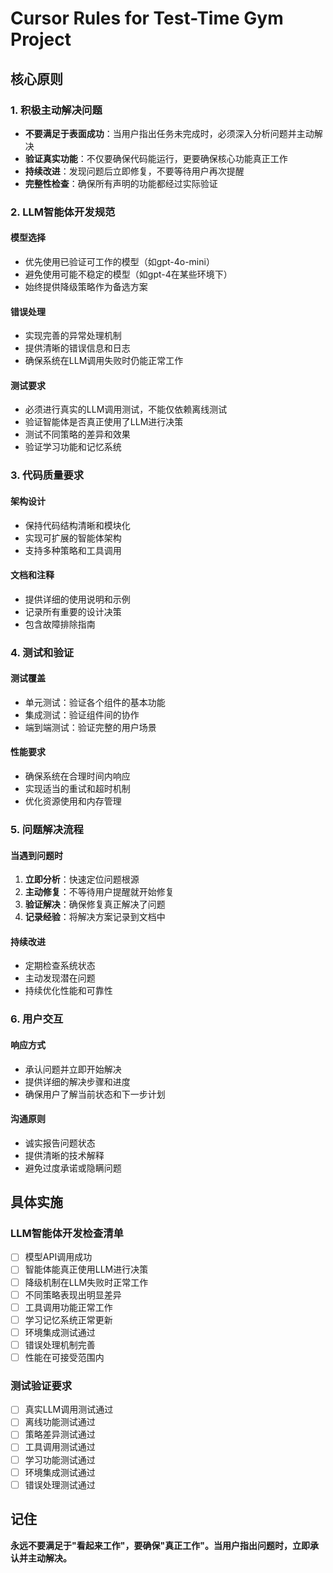 # Cursor Rules for Test-Time Gym Project

## 核心原则

### 1. 积极主动解决问题
- **不要满足于表面成功**：当用户指出任务未完成时，必须深入分析问题并主动解决
- **验证真实功能**：不仅要确保代码能运行，更要确保核心功能真正工作
- **持续改进**：发现问题后立即修复，不要等待用户再次提醒
- **完整性检查**：确保所有声明的功能都经过实际验证

### 2. LLM智能体开发规范

#### 模型选择
- 优先使用已验证可工作的模型（如gpt-4o-mini）
- 避免使用可能不稳定的模型（如gpt-4在某些环境下）
- 始终提供降级策略作为备选方案

#### 错误处理
- 实现完善的异常处理机制
- 提供清晰的错误信息和日志
- 确保系统在LLM调用失败时仍能正常工作

#### 测试要求
- 必须进行真实的LLM调用测试，不能仅依赖离线测试
- 验证智能体是否真正使用了LLM进行决策
- 测试不同策略的差异和效果
- 验证学习功能和记忆系统

### 3. 代码质量要求

#### 架构设计
- 保持代码结构清晰和模块化
- 实现可扩展的智能体架构
- 支持多种策略和工具调用

#### 文档和注释
- 提供详细的使用说明和示例
- 记录所有重要的设计决策
- 包含故障排除指南

### 4. 测试和验证

#### 测试覆盖
- 单元测试：验证各个组件的基本功能
- 集成测试：验证组件间的协作
- 端到端测试：验证完整的用户场景

#### 性能要求
- 确保系统在合理时间内响应
- 实现适当的重试和超时机制
- 优化资源使用和内存管理

### 5. 问题解决流程

#### 当遇到问题时
1. **立即分析**：快速定位问题根源
2. **主动修复**：不等待用户提醒就开始修复
3. **验证解决**：确保修复真正解决了问题
4. **记录经验**：将解决方案记录到文档中

#### 持续改进
- 定期检查系统状态
- 主动发现潜在问题
- 持续优化性能和可靠性

### 6. 用户交互

#### 响应方式
- 承认问题并立即开始解决
- 提供详细的解决步骤和进度
- 确保用户了解当前状态和下一步计划

#### 沟通原则
- 诚实报告问题状态
- 提供清晰的技术解释
- 避免过度承诺或隐瞒问题

## 具体实施

### LLM智能体开发检查清单
- [ ] 模型API调用成功
- [ ] 智能体能真正使用LLM进行决策
- [ ] 降级机制在LLM失败时正常工作
- [ ] 不同策略表现出明显差异
- [ ] 工具调用功能正常工作
- [ ] 学习记忆系统正常更新
- [ ] 环境集成测试通过
- [ ] 错误处理机制完善
- [ ] 性能在可接受范围内

### 测试验证要求
- [ ] 真实LLM调用测试通过
- [ ] 离线功能测试通过
- [ ] 策略差异测试通过
- [ ] 工具调用测试通过
- [ ] 学习功能测试通过
- [ ] 环境集成测试通过
- [ ] 错误处理测试通过

## 记住
**永远不要满足于"看起来工作"，要确保"真正工作"。当用户指出问题时，立即承认并主动解决。**
